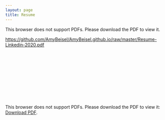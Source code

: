 ```yaml
---
layout: page
title: Resume
---
```

This browser does not support PDFs. Please download the PDF to view it.

https://github.com/AmyBeisel/AmyBeisel.github.io/raw/master/Resume-Linkedin-2020.pdf

<object data="https://github.com/AmyBeisel/AmyBeisel.github.io/raw/master/Resume-Linkedin-2020.pdf" type="application/pdf" width="700px" height="700px">
    <embed src="http://yoursite.com/the.pdf">
        <p>This browser does not support PDFs. Please download the PDF to view it: <a href="https://github.com/AmyBeisel/AmyBeisel.github.io/raw/master/Resume-Linkedin-2020.pdf
">Download PDF</a>.</p>
    </embed>
</object>


